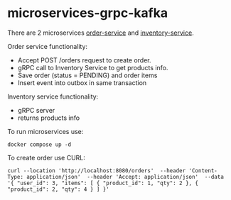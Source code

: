 # microservices-grpc-kafka

There are 2 microservices [order-service](order-service) and [inventory-service](inventory-service).

Order service functionality:

* Accept POST /orders request to create order.
* gRPC call to Inventory Service to get products info.
* Save order (status = PENDING) and order items
* Insert event into outbox in same transaction

Inventory service functionality:

* gRPC server
* returns products info

To run microservices use:

`docker compose up -d`

 To create order use CURL:

`curl --location 'http://localhost:8080/orders' 
--header 'Content-Type: application/json' 
--header 'Accept: application/json' 
--data '{
  "user_id": 3,
  "items": [
    {
      "product_id": 1,
      "qty": 2
    },
    {
      "product_id": 2,
      "qty": 4
    }
  ]
}'`

